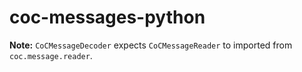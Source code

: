 # coc-messages-python

**Note:** `CoCMessageDecoder` expects `CoCMessageReader` to imported from `coc.message.reader`.

